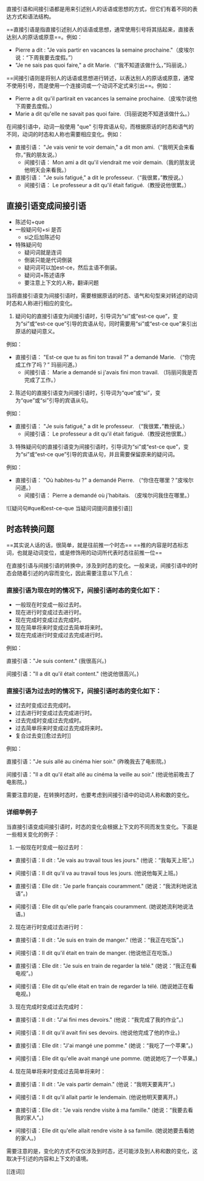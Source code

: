 直接引语和间接引语都是用来引述别人的话语或思想的方式，但它们有着不同的表达方式和语法结构。

==直接引语是指直接引述别人的话语或思想，通常使用引号将其括起来，直接表达别人的原话或原意==。例如：

-   Pierre a dit : "Je vais partir en vacances la semaine prochaine."（皮埃尔说：“下周我要去度假。”）
-   "Je ne sais pas quoi faire," a dit Marie.（“我不知道该做什么，”玛丽说。）

==间接引语则是将别人的话语或思想进行转述，以表达别人的原话或原意，通常不使用引号，而是使用一个连接词或一个动词不定式来引出==。例如：

-   Pierre a dit qu'il partirait en vacances la semaine prochaine.（皮埃尔说他下周要去度假。）
-   Marie a dit qu'elle ne savait pas quoi faire.（玛丽说她不知道该做什么。）

在间接引语中，动词一般使用 "que" 引导宾语从句，而根据原话的时态和语气的不同，动词的时态和人称也需要相应变化。例如：

-   直接引语： "Je vais venir te voir demain," a dit mon ami.（“我明天会来看你，”我的朋友说。）
    -   间接引语： Mon ami a dit qu'il viendrait me voir demain.（我的朋友说他明天会来看我。）
-   直接引语： "Je suis fatigué," a dit le professeur.（“我很累，”教授说。）
    -   间接引语： Le professeur a dit qu'il était fatigué.（教授说他很累。）

## 直接引语变成间接引语

- 陈述句+que
- 一般疑问句+si 是否
	- si之后加陈述句
- 特殊疑问句
	- 疑问词就是连词
	- 倒装只能是代词倒装
	- 疑问词可以加est-ce，然后主语不倒装。
	- 疑问词+陈述语序
	- 要注意上下文的人称，翻译问题


当将直接引语变为间接引语时，需要根据原话的时态、语气和句型来对转述的动词时态和人称进行相应的变化。

1.  疑问句的直接引语变为间接引语时，引导词为“si”或“est-ce que”，变为“si”或“est-ce que”引导的宾语从句，同时需要用“si”或“est-ce que”来引出原话的疑问意义。

例如：

-   直接引语： "Est-ce que tu as fini ton travail ?" a demandé Marie. （“你完成工作了吗？” 玛丽问道。）
    -   间接引语： Marie a demandé si j'avais fini mon travail. （玛丽问我是否完成了工作。）

2.  陈述句的直接引语变为间接引语时，引导词为“que”或“si”，变为“que”或“si”引导的宾语从句。

例如：

-   直接引语： "Je suis fatigué," a dit le professeur. （“我很累，”教授说。）
    -   间接引语： Le professeur a dit qu'il était fatigué.（教授说他很累。）

3.  特殊疑问句的直接引语变为间接引语时，引导词为“si”或“est-ce que”，变为“si”或“est-ce que”引导的宾语从句，并且需要保留原来的疑问词。

例如：

-   直接引语： "Où habites-tu ?" a demandé Pierre. （“你住在哪里？”皮埃尔问道。）
    -   间接引语： Pierre a demandé où j'habitais. （皮埃尔问我住在哪里。）


![[疑问句#que和est-ce-que 当疑问词提问直接引语]]


## 时态转换问题

==其实说人话的话，很简单，就是往前推一个时态==
==推的内容是时态标志词，也就是动词变位，或是修饰用的动词所代表时态往前推一位==

在直接引语与间接引语的转换中，涉及到时态的变化。一般来说，间接引语中的时态会随着引述的内容而变化，因此需要注意以下几点：

### 直接引语为现在时的情况下，间接引语时态的变化如下：

-   一般现在时变成一般过去时。
-   现在进行时变成过去进行时。
-   现在完成时变成过去完成时。
-   现在简单将来时变成过去简单将来时。
-   现在完成进行时变成过去完成进行时。

例如：

直接引语："Je suis content." (我很高兴。)

间接引语："Il a dit qu'il était content." (他说他很高兴。)

### 直接引语为过去时的情况下，间接引语时态的变化如下：

-   过去时变成过去完成时。
-   过去进行时变成过去完成进行时。
-   过去完成时变成过去完成时。
-   过去简单将来时变成过去完成将来时。
- 复合过去变[[愈过去时]]

例如：

直接引语："Je suis allé au cinéma hier soir." (昨晚我去了电影院。)

间接引语："Il a dit qu'il était allé au cinéma la veille au soir." (他说他前晚去了电影院。)

需要注意的是，在转换时态时，也要考虑到间接引语中的动词人称和数的变化。

### 详细举例子

当直接引语变成间接引语时，时态的变化会根据上下文的不同而发生变化。下面是一些相关变化的例子：

1.  一般现在时变成一般过去时：

-   直接引语：Il dit : "Je vais au travail tous les jours." (他说：“我每天上班”。)
    
-   间接引语：Il dit qu'il va au travail tous les jours. (他说他每天上班。)
    
-   直接引语：Elle dit : "Je parle français couramment." (她说：“我流利地说法语”。)
    
-   间接引语：Elle dit qu'elle parle français couramment. (她说她流利地说法语。)
    

2.  现在进行时变成过去进行时：

-   直接引语：Il dit : "Je suis en train de manger." (他说：“我正在吃饭”。)
    
-   间接引语：Il dit qu'il était en train de manger. (他说他正在吃饭。)
    
-   直接引语：Elle dit : "Je suis en train de regarder la télé." (她说：“我正在看电视”。)
    
-   间接引语：Elle dit qu'elle était en train de regarder la télé. (她说她正在看电视。)
    

3.  现在完成时变成过去完成时：

-   直接引语：Il dit : "J'ai fini mes devoirs." (他说：“我完成了我的作业”。)
    
-   间接引语：Il dit qu'il avait fini ses devoirs. (他说他完成了他的作业。)
    
-   直接引语：Elle dit : "J'ai mangé une pomme." (她说：“我吃了一个苹果”。)
    
-   间接引语：Elle dit qu'elle avait mangé une pomme. (她说她吃了一个苹果。)
    

4.  现在简单将来时变成过去简单将来时：

-   直接引语：Il dit : "Je vais partir demain." (他说：“我明天要离开”。)
    
-   间接引语：Il dit qu'il allait partir le lendemain. (他说他明天要离开。)
    
-   直接引语：Elle dit : "Je vais rendre visite à ma famille." (她说：“我要去看我的家人”。)
    
-   间接引语：Elle dit qu'elle allait rendre visite à sa famille. (她说她要去看她的家人。)
    

需要注意的是，变化的方式不仅仅涉及到时态，还可能涉及到人称和数的变化，这取决于引述的内容和上下文的语境。

[[连词]]
